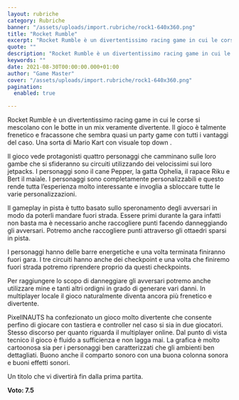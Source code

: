 ```yaml
---
layout: rubriche
category: Rubriche
banner: "/assets/uploads/import.rubriche/rock1-640x360.png"
title: "Rocket Rumble"
excerpt: "Rocket Rumble è un divertentissimo racing game in cui le corse si mescolano con le botte in un mix veramente divertente. Il gioco è talmente frenetico e fracassone che sembra quasi un party game con tutti i vantaggi del caso. Una sorta di Mario Kart con visuale top down . Il gioco vede protagonisti quattro [&hellip"
quote: ""
description: "Rocket Rumble è un divertentissimo racing game in cui le corse si mescolano con le botte in un mix veramente divertente. Il gioco è talmente frenetico e fracassone che sembra quasi un party game con tutti i vantaggi del caso. Una sorta di Mario Kart con visuale top down . Il gioco vede protagonisti quattro [&hellip"
keywords: ""
date: 2021-08-30T00:00:00.000+01:00
author: "Game Master"
cover: "/assets/uploads/import.rubriche/rock1-640x360.png"
pagination:
  enabled: true

---
```


Rocket Rumble è un divertentissimo racing game in cui le corse si mescolano con le botte in un mix veramente divertente. Il gioco è talmente frenetico e fracassone che sembra quasi un party game con tutti i vantaggi del caso. Una sorta di Mario Kart con visuale top down .

Il gioco vede protagonisti quattro personaggi che camminano sulle loro gambe che si sfideranno su circuiti utilizzando dei velocissimi sui loro jetpacks. I personaggi sono il cane Pepper, la gatta Ophelia, il rapace Riku e Bert il maiale. I personaggi sono completamente personalizzabili e questo rende tutta l’esperienza molto interessante e invoglia a sbloccare tutte le varie personalizzazioni.

Il gameplay in pista è tutto basato sullo speronamento degli avversari in modo da poterli mandare fuori strada. Essere primi durante la gara infatti non basta ma è necessario anche raccogliere punti facendo danneggiando gli avversari. Potremo anche raccogliere punti attraverso gli ottaedri sparsi in pista.

I personaggi hanno delle barre energetiche e una volta terminata finiranno fuori gara. I tre circuiti hanno anche dei checkpoint e una volta che finiremo fuori strada potremo riprendere proprio da questi checkpoints.

Per raggiungere lo scopo di danneggiare gli avversari potremo anche utilizzare mine e tanti altri ordigni in grado di generare vari danni. In multiplayer locale il gioco naturalmente diventa ancora più frenetico e divertente.

PixellNAUTS ha confezionato un gioco molto divertente che consente perfino di giocare con tastiera e controller nel caso si sia in due giocatori. Stesso discorso per quanto riguarda il multiplayer online. Dal punto di vista tecnico il gioco è fluido a sufficienza e non lagga mai. La grafica è molto cartoonosa sia per i personaggi ben caratterizzati che gli ambienti ben dettagliati. Buono anche il comparto sonoro con una buona colonna sonora e buoni effetti sonori.

Un titolo che vi divertirà fin dalla prima partita.

**Voto: 7.5**